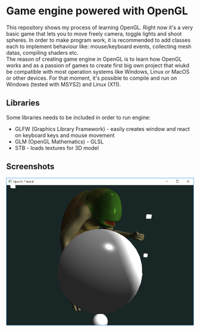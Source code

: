 # Game engine powered with OpenGL
This repository shows my process of learning OpenGL. Right now it's a very basic game that lets you to move freely camera, toggle lights and shoot spheres. In order to make program work, it is recommended to add classes each to implement behaviour like: mouse/keyboard events, collecting mesh datas, compiling shaders etc.\
The reason of creating game engine in OpenGL is to learn how OpenGL works and as a passion of games to create first big own project that wiukd be compatible with most operation systems like Windows, Linux or MacOS or other devices. For that moment, it's possible to compile and run on Windows (tested with MSYS2) and Linux (X11).

## Libraries
Some libraries needs to be included in order to run engine:
* GLFW (Graphics Library Framework) - easily creates window and react on keyboard keys and mouse movement
* GLM (OpenGL Mathematics) - GLSL 
* STB - loads textures for 3D model

## Screenshots
![Screenshot 1](readme-src/screenshot2.png)
